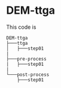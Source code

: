 # DEM-ttga

This code is 

```
DEM-ttga
├───ttga
│   ├───step01
|   
├───pre-process
|   ├───step01
|
└───post-process
    ├───step01

```
